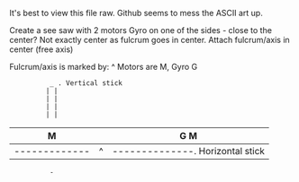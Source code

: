 It's best to view this file raw. Github seems to mess the ASCII art up.

Create a see saw with 2 motors
Gyro on one of the sides - close to the center? Not exactly center as fulcrum goes in center.
Attach fulcrum/axis in center (free axis)

Fulcrum/axis is marked by: ^
Motors are M, Gyro G


              _ . Vertical stick
             | |
             | |
             | |
             | |
M            | |   G         M
-------------|-|--------------
-------------|^|--------------. Horizontal stick
              -
